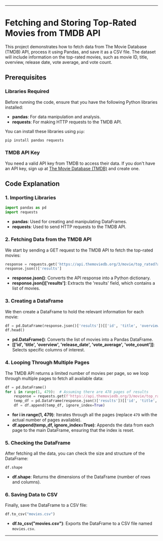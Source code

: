 
---

# Fetching and Storing Top-Rated Movies from TMDB API

This project demonstrates how to fetch data from The Movie Database (TMDB) API, process it using Pandas, and save it as a CSV file. The dataset will include information on the top-rated movies, such as movie ID, title, overview, release date, vote average, and vote count.

## Prerequisites

### Libraries Required

Before running the code, ensure that you have the following Python libraries installed:

- **pandas**: For data manipulation and analysis.
- **requests**: For making HTTP requests to the TMDB API.

You can install these libraries using `pip`:

```bash
pip install pandas requests
```

### TMDB API Key

You need a valid API key from TMDB to access their data. If you don't have an API key, sign up at [The Movie Database (TMDB)](https://www.themoviedb.org/documentation/api) and create one.

## Code Explanation

### 1. Importing Libraries

```python
import pandas as pd
import requests
```

- **pandas**: Used for creating and manipulating DataFrames.
- **requests**: Used to send HTTP requests to the TMDB API.

### 2. Fetching Data from the TMDB API

We start by sending a GET request to the TMDB API to fetch the top-rated movies:

```python
response = requests.get('https://api.themoviedb.org/3/movie/top_rated?api_key=YOUR_API_KEY&language=en-US&page=1')
response.json()['results']
```

- **response.json()**: Converts the API response into a Python dictionary.
- **response.json()['results']**: Extracts the 'results' field, which contains a list of movies.

### 3. Creating a DataFrame

We then create a DataFrame to hold the relevant information for each movie:

```python
df = pd.DataFrame(response.json()['results'])[['id', 'title', 'overview', 'release_date', 'vote_average', 'vote_count']]
df.head()
```

- **pd.DataFrame()**: Converts the list of movies into a Pandas DataFrame.
- **[['id', 'title', 'overview', 'release_date', 'vote_average', 'vote_count']]**: Selects specific columns of interest.

### 4. Looping Through Multiple Pages

The TMDB API returns a limited number of movies per page, so we loop through multiple pages to fetch all available data:

```python
df = pd.DataFrame()
for i in range(1, 479):  # Assuming there are 478 pages of results
    response = requests.get(f'https://api.themoviedb.org/3/movie/top_rated?api_key=YOUR_API_KEY&language=en-US&page={i}')
    temp_df = pd.DataFrame(response.json()['results'])[['id', 'title', 'overview', 'release_date', 'vote_average', 'vote_count']]
    df = df.append(temp_df, ignore_index=True)
```

- **for i in range(1, 479)**: Iterates through all the pages (replace `479` with the actual number of pages available).
- **df.append(temp_df, ignore_index=True)**: Appends the data from each page to the main DataFrame, ensuring that the index is reset.

### 5. Checking the DataFrame

After fetching all the data, you can check the size and structure of the DataFrame:

```python
df.shape
```

- **df.shape**: Returns the dimensions of the DataFrame (number of rows and columns).

### 6. Saving Data to CSV

Finally, save the DataFrame to a CSV file:

```python
df.to_csv("movies.csv")
```

- **df.to_csv("movies.csv")**: Exports the DataFrame to a CSV file named `movies.csv`.
---
